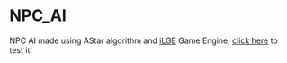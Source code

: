 # NPC_AI
NPC AI made using AStar algorithm and [iLGE](https://github.com/iLauncherDev/iLauncherGameEngine) Game Engine, [click here](https://ilauncherdev.github.io/NPC_AI/) to test it!